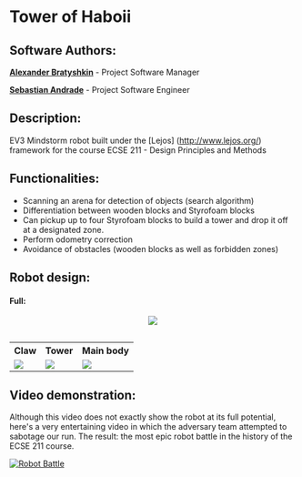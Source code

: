 # Tower of Haboii 

## Software Authors:
[**Alexander Bratyshkin**](http://github.com/alexboii) - Project Software Manager

[**Sebastian Andrade**](http://github.com/pepoandra) - Project Software Engineer

## Description:
EV3 Mindstorm robot built under the [Lejos] (http://www.lejos.org/) framework for the course ECSE 211 - Design Principles and Methods


## Functionalities:
- Scanning an arena for detection of objects (search algorithm)
- Differentiation between wooden blocks and Styrofoam blocks
- Can pickup up to four Styrofoam blocks to build a tower and drop it off at a designated zone.
- Perform odometry correction
- Avoidance of obstacles (wooden blocks as well as forbidden zones) 

## Robot design:

#### Full: 

<div align="center">
<img src="https://i.imgur.com/nD5jTJH.png"/>
</div>

##
<div align="center">
<table style="width:100%">
  <tr>
    <th>Claw</th>
    <th>Tower</th> 
    <th>Main body</th>
  </tr>
  <tr>
    <td><img src="https://s29.postimg.org/e5lk5athj/claw.png"/></td>
    <td><img src="https://i.imgur.com/byNPADz.png"/></td> 
    <td><img src="https://i.imgur.com/3tWVitb.png"/></td>
  </tr>
</table>
</div> 

## Video demonstration: 

Although this video does not exactly show the robot at its full potential, here's a very entertaining video in which the adversary team attempted to sabotage our run. The result: the most epic robot battle in the history of the ECSE 211 course.

[![Robot Battle](https://i.imgur.com/a4tzzZH.png)](https://www.youtube.com/watch?v=mQGQ_WZc36U)


